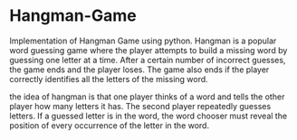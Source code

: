 # Hangman-Game

Implementation of Hangman Game using python.
Hangman is a popular word guessing game where the player attempts to build a missing word by guessing one letter at a time.
After a certain number of incorrect guesses, the game ends and the player loses.
The game also ends if the player correctly identifies all the letters of the missing word.

the idea of hangman is that one player thinks of a word and tells the other player how many letters it has. 
The second player repeatedly guesses letters.
If a guessed letter is in the word, the word chooser must reveal the position of every occurrence of the letter in the word.

